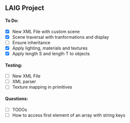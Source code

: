 ## LAIG Project

#### To Do:
 - [x] New XML File with custom scene
 - [X] Scene traversal with tranformations and display
 - [ ] Ensure inheritance
 - [X] Apply lighting, materials and textures
 - [X] Apply length S and length T to objects

#### Testing:
 - [ ] New XML File
 - [ ] XML parser
 - [ ] Texture mapping in primitives 

#### Questions:
 - [ ] TODOs
 - [ ] How to access first element of an array with string keys
